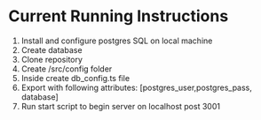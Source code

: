 # Current Running Instructions

1. Install and configure postgres SQL on local machine
2. Create database
3. Clone repository
4. Create /src/config folder
5. Inside create db_config.ts file
6. Export with following attributes: [postgres_user,postgres_pass, database]
7. Run start script to begin server on localhost post 3001